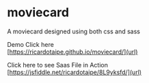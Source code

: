 # moviecard
A moviecard designed using both css and sass   

Demo
Click here   
[https://ricardotaipe.github.io/moviecard/](url)

Click here to see Saas File in Action   
[https://jsfiddle.net/ricardotaipe/8L9yksfd/](url)


